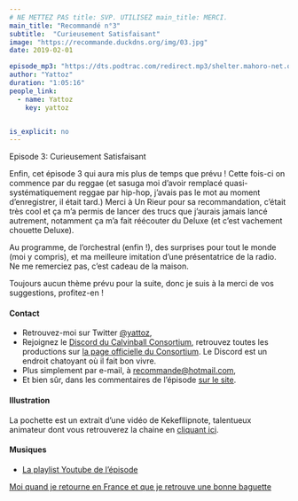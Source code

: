 ```yaml
---
# NE METTEZ PAS title: SVP. UTILISEZ main_title: MERCI.
main_title: "Recommandé n°3"
subtitle:  "Curieusement Satisfaisant"
image: "https://recommande.duckdns.org/img/03.jpg"
date: 2019-02-01

episode_mp3: "https://dts.podtrac.com/redirect.mp3/shelter.mahoro-net.org/~yattoz/recommande/episodes/episode03.mp3"
author: "Yattoz"
duration: "1:05:16"
people_link: 
  - name: Yattoz
    key: yattoz


is_explicit: no
---
```


<PodcastHeader/>

<!-- ECRIRE LA DESCRIPTION DE L'EPISODE SOUS CETTE LIGNE -->


 Episode 3: Curieusement Satisfaisant 

<p>Enfin, cet épisode 3 qui aura mis plus de temps que prévu ! Cette fois-ci on commence par du reggae (et sasuga moi d’avoir remplacé quasi-systématiquement reggae par hip-hop, j’avais pas le mot au moment d’enregistrer, il était tard.) Merci à Un Rieur pour sa recommandation, c’était très cool et ça m’a permis de lancer des trucs que j’aurais jamais lancé autrement, notamment ça m’a fait réécouter du Deluxe (et c’est vachement chouette Deluxe).</p>

<p>Au programme, de l’orchestral (enfin !), des surprises pour tout le monde (moi y compris), et ma meilleure imitation d’une présentatrice de la radio. Ne me remerciez pas, c’est cadeau de la maison.</p>

<p>Toujours aucun thème prévu pour la suite, donc je suis à la merci de vos suggestions, profitez-en !</p>

<h4>Contact</h4>

<ul>
  <li>Retrouvez-moi sur Twitter <a href="https://twitter.com/yattoz" rel="nofollow">@yattoz</a>,</li>
  <li>Rejoignez le <a href="https://discord.gg/4RnA9v7" rel="nofollow">Discord du Calvinball Consortium</a>, retrouvez toutes les productions sur <a href="https://calvinballradio.wordpress.com/" rel="nofollow">la page officielle du Consortium</a>. Le Discord est un endroit chatoyant où il fait bon vivre.</li>
  <li>Plus simplement par e-mail, à <a href="mailto:recommande@hotmail.com" rel="nofollow">recommande@hotmail.com</a>,</li>
  <li>Et bien sûr, dans les commentaires de l’épisode <a href="https://recommande.duckdns.org" rel="nofollow">sur le site</a>.</li>
</ul>

<h4>Illustration</h4>

<p>La pochette est un extrait d’une vidéo de Kekefllipnote, talentueux animateur dont vous retrouverez la chaine en <a href="https://www.youtube.com/user/kekeflipnote" rel="nofollow">cliquant ici</a>.</p>

<h4>Musiques</h4>

<ul>
  <li><a href="https://www.youtube.com/playlist?list=PLNjXbZkItxtb5LiTNbxJ1N-MLvGWIuXLW" rel="nofollow">La playlist Youtube de l’épisode</a></li>
</ul>

<p><a href="https://www.youtube.com/watch?v=x0ZfwSQDLK0" rel="nofollow">Moi quand je retourne en France et que je retrouve une bonne baguette</a></p>


